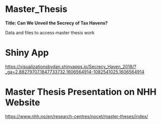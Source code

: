 # Master_Thesis

**Title: Can We Unveil the Secrecy of Tax Havens?**

Data and files to access master thesis work

# Shiny App


https://visualizationsbydan.shinyapps.io/Secrecy_Haven_2018/?_ga=2.88279707.1847733732.1606564914-1082541025.1606564914

# Master Thesis Presentation on NHH Website


https://www.nhh.no/en/research-centres/nocet/master-theses/index/
